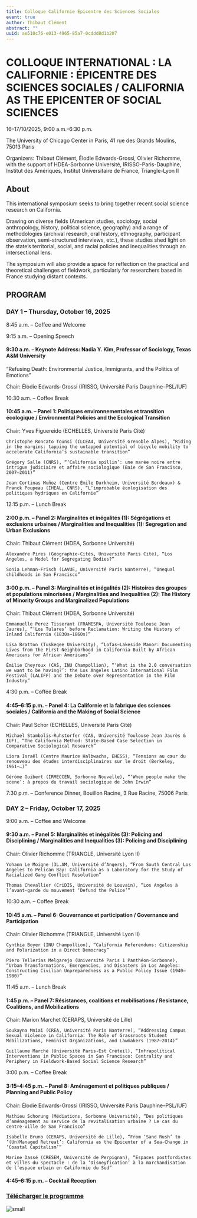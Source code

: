 ```yaml
---
title: Colloque Californie Epicentre des Sciences Sociales
event: true
author: Thibaut Clément
abstract: ""
uuid: ae510c76-e013-4965-85a7-0cddd8d1b207
---
```


# COLLOQUE INTERNATIONAL : LA CALIFORNIE : ÉPICENTRE DES SCIENCES SOCIALES / CALIFORNIA AS THE EPICENTER OF SOCIAL SCIENCES

16–17/10/2025, 9:00 a.m.–6:30 p.m.
  
The University of Chicago Center in Paris, 41 rue des Grands Moulins, 75013 Paris
  
Organizers: Thibaut Clément, Élodie Edwards-Grossi, Olivier Richomme, with the support of HDEA-Sorbonne Université, IRISSO-Paris-Dauphine, Institut des Amériques, Institut Universitaire de France, Triangle-Lyon II

## About

This international symposium seeks to bring together recent social science research on California.
  
Drawing on diverse fields (American studies, sociology, social anthropology, history, political science, geography) and a range of methodologies (archival research, oral history, ethnography, participant observation, semi-structured interviews, etc.), these studies shed light on the state’s territorial, social, and racial policies and inequalities through an intersectional lens.
  
The symposium will also provide a space for reflection on the practical and theoretical challenges of fieldwork, particularly for researchers based in France studying distant contexts.

## PROGRAM

### DAY 1 – Thursday, October 16, 2025
  
8:45 a.m. – Coffee and Welcome
  
9:15 a.m. – Opening Speech
  
#### 9:30 a.m. – Keynote Address: Nadia Y. Kim, Professor of Sociology, Texas A&M University

“Refusing Death: Environmental Justice, Immigrants, and the Politics of Emotions”

Chair: Élodie Edwards-Grossi (IRISSO, Université Paris Dauphine–PSL/IUF)


10:30 a.m. – Coffee Break


#### 10:45 a.m. – Panel 1: Politiques environnementales et transition écologique / Environmental Policies and the Ecological Transition

Chair: Yves Figuereido (ECHELLES, Université Paris Cité)

    Christophe Roncato Tounsi (ILCEA4, Université Grenoble Alpes), “Riding in the margins: tapping the untapped potential of bicycle mobility to accelerate California’s sustainable transition”

    Grégory Salle (CNRS), “‘California spillin’: une marée noire entre intrigue judiciaire et affaire sociologique (Baie de San Francisco, 2007–2011)”

    Joan Cortinas Muñoz (Centre Émile Durkheim, Université Bordeaux) & Franck Poupeau (IHEAL, CNRS), “L’improbable écologisation des politiques hydriques en Californie”


12:15 p.m. – Lunch Break


#### 2:00 p.m. – Panel 2: Marginalités et inégalités (1): Ségrégations et exclusions urbaines / Marginalities and Inequalities (1): Segregation and Urban Exclusions

Chair: Thibaut Clément (HDEA, Sorbonne Université)

    Alexandre Pires (Géographie-Cités, Université Paris Cité), “Los Angeles, a Model for Segregating Bodies?”

    Sonia Lehman-Frisch (LAVUE, Université Paris Nanterre), “Unequal childhoods in San Francisco”


#### 3:00 p.m. – Panel 3: Marginalités et inégalités (2): Histoires des groupes et populations minorisées / Marginalities and Inequalities (2): The History of Minority Groups and Marginalized Populations

Chair: Thibaut Clément (HDEA, Sorbonne Université)

    Emmanuelle Perez Tisserant (FRAMESPA, Université Toulouse Jean Jaurès), “‘Los Tulares’ before Reclamation: Writing the History of Inland California (1830s–1860s)”

    Lisa Bratton (Tuskegee University), “Lofas–Lakeside Manor: Documenting Lives from the First Neighborhood in California Built by African Americans for African Americans”

    Émilie Cheyroux (CAS, INU Champollion), “‘What is the 2.0 conversation we want to be having?’: the Los Angeles Latino International Film Festival (LALIFF) and the Debate over Representation in the Film Industry”


4:30 p.m. – Coffee Break


#### 4:45–6:15 p.m. – Panel 4: La Californie et la fabrique des sciences sociales / California and the Making of Social Science

Chair: Paul Schor (ECHELLES, Université Paris Cité)

    Michael Stambolis-Ruhstorfer (CAS, Université Toulouse Jean Jaurès & IUF), “The California Method: State-Based Case Selection in Comparative Sociological Research”

    Liora Israël (Centre Maurice Halbwachs, EHESS), “Tensions au cœur du renouveau des études interdisciplinaires sur le droit (Berkeley, 1961–…)”

    Gérôme Guibert (IRMECCEN, Sorbonne Nouvelle), “‘When people make the scene’: à propos du travail sociologique de John Irwin”

7:30 p.m. – Conference Dinner, Bouillon Racine, 3 Rue Racine, 75006 Paris


### DAY 2 – Friday, October 17, 2025

9:00 a.m. – Coffee and Welcome

#### 9:30 a.m. – Panel 5: Marginalités et inégalités (3): Policing and Disciplining / Marginalities and Inequalities (3): Policing and Disciplining

Chair: Olivier Richomme (TRIANGLE, Université Lyon II)

    Yohann Le Moigne (3L.AM, Université d’Angers), “From South Central Los Angeles to Pelican Bay: California as a Laboratory for the Study of Racialized Gang Conflict Resolution”

    Thomas Chevallier (CriDIS, Université de Louvain), “Los Angeles à l’avant-garde du mouvement ‘Defund the Police’”


10:30 a.m. – Coffee Break


#### 10:45 a.m. – Panel 6: Gouvernance et participation / Governance and Participation

Chair: Olivier Richomme (TRIANGLE, Université Lyon II)

    Cynthia Boyer (INU Champollion), “California Referendums: Citizenship and Polarization in a Direct Democracy”

    Piero Tellerías Melgarejo (Université Paris 1 Panthéon-Sorbonne), “Urban Transformations, Emergencies, and Disasters in Los Angeles: Constructing Civilian Unpreparedness as a Public Policy Issue (1940–1980)”


11:45 a.m. – Lunch Break


#### 1:45 p.m. – Panel 7: Résistances, coalitions et mobilisations / Resistance, Coalitions, and Mobilizations

Chair: Marion Marchet (CERAPS, Université de Lille)

    Soukayna Mniai (CREA, Université Paris Nanterre), “Addressing Campus Sexual Violence in California: The Role of Grassroots Student Mobilizations, Feminist Organizations, and Lawmakers (1987–2014)”

    Guillaume Marché (Université Paris-Est Créteil), “Infrapolitical Interventions in Public Spaces in San Francisco: Centrality and Periphery in Fieldwork-Based Social Science Research”


3:00 p.m. – Coffee Break

#### 3:15–4:45 p.m. – Panel 8: Aménagement et politiques publiques / Planning and Public Policy

Chair: Élodie Edwards-Grossi (IRISSO, Université Paris Dauphine–PSL/IUF)

    Mathieu Schorung (Médiations, Sorbonne Université), “Des politiques d’aménagement au service de la revitalisation urbaine ? Le cas du centre-ville de San Francisco”

    Isabelle Bruno (CERAPS, Université de Lille), “From ‘Sand Rush’ to ‘(Un)Managed Retreat’: California as the Epicenter of a Sea-Change in ‘Coastal Capitalism’”

    Marine Dassé (CRESEM, Université de Perpignan), “Espaces postfordistes et villes du spectacle : de la ‘Disneyfication’ à la marchandisation de l’espace urbain en Californie du Sud”


#### 4:45–6:15 p.m. – Cocktail Reception

### [Télécharger le programme](Programme_Californie.pdf)

![small](Calif.png)


